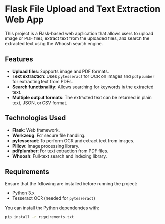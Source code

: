 # Flask File Upload and Text Extraction Web App

This project is a Flask-based web application that allows users to upload image or PDF files, extract text from the uploaded files, and search the extracted text using the Whoosh search engine.

## Features

- **Upload files**: Supports image and PDF formats.
- **Text extraction**: Uses `pytesseract` for OCR on images and `pdfplumber` for extracting text from PDFs.
- **Search functionality**: Allows searching for keywords in the extracted text.
- **Multiple output formats**: The extracted text can be returned in plain text, JSON, or CSV format.

## Technologies Used

- **Flask**: Web framework.
- **Werkzeug**: For secure file handling.
- **pytesseract**: To perform OCR and extract text from images.
- **Pillow**: Image processing library.
- **pdfplumber**: For text extraction from PDF files.
- **Whoosh**: Full-text search and indexing library.

## Requirements

Ensure that the following are installed before running the project:

- Python 3.x
- Tesseract OCR (needed for `pytesseract`)
  
You can install the Python dependencies with:

```bash
pip install -r requirements.txt
